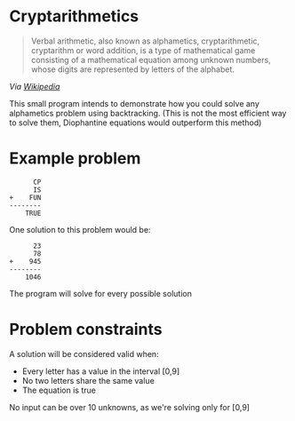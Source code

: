 # Cryptarithmetics

> Verbal arithmetic, also known as alphametics, cryptarithmetic, cryptarithm or word addition, is a type of mathematical game consisting of a mathematical equation among unknown numbers, whose digits are represented by letters of the alphabet.

_Via [Wikipedia](https://en.wikipedia.org/wiki/Verbal_arithmetic)_

This small program intends to demonstrate how you could solve any alphametics problem using backtracking. (This is not the most efficient way to solve them, Diophantine equations would outperform this method)

# Example problem

```
	  CP
	  IS
+	 FUN
--------
	TRUE
```

One solution to this problem would be:

```
	  23
	  78
+	 945
--------
	1046
```

The program will solve for every possible solution

# Problem constraints

A solution will be considered valid when:
- Every letter has a value in the interval [0,9]
- No two letters share the same value
- The equation is true

No input can be over 10 unknowns, as we're solving only for [0,9]
